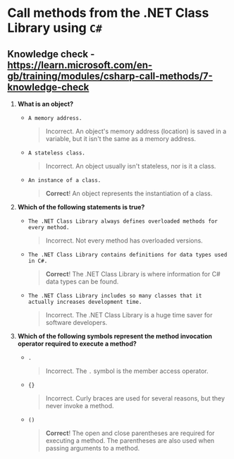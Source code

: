# Call methods from the .NET Class Library using `C#`

## Knowledge check - <https://learn.microsoft.com/en-gb/training/modules/csharp-call-methods/7-knowledge-check>

1. **What is an object?**

   - `A memory address.`
     > Incorrect. An object's memory address (location) is saved in a variable, but it isn't the same as a memory address.
   - `A stateless class.`
     > Incorrect. An object usually isn't stateless, nor is it a class.
   - `An instance of a class.`
     > **Correct**! An object represents the instantiation of a class.

2. **Which of the following statements is true?**

   - `The .NET Class Library always defines overloaded methods for every method.`
     > Incorrect. Not every method has overloaded versions.
   - `The .NET Class Library contains definitions for data types used in C#.`
     > **Correct**! The .NET Class Library is where information for C# data types can be found.
   - `The .NET Class Library includes so many classes that it actually increases development time.`
     > Incorrect. The .NET Class Library is a huge time saver for software developers.

3. **Which of the following symbols represent the method invocation operator required to execute a method?**

   - `.`
     > Incorrect. The `.` symbol is the member access operator.
   - `{}`
     > Incorrect. Curly braces are used for several reasons, but they never invoke a method.
   - `()`
     > **Correct**! The open and close parentheses are required for executing a method. The parentheses are also used when passing arguments to a method.
